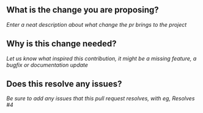 ## What is the change you are proposing?
_Enter a neat description about what change the pr brings to the project_

## Why is this change needed?
_Let us know what inspired this contribution, it might be a missing feature, a bugfix or documentation update_

## Does this resolve any issues?
_Be sure to add any issues that this pull request resolves, with eg, Resolves #4_
